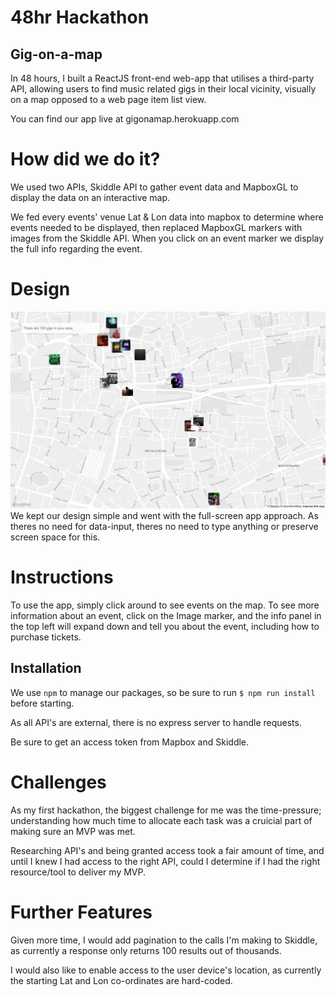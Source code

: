# 48hr Hackathon

## Gig-on-a-map
In 48 hours, I built a ReactJS front-end web-app that utilises a third-party API, allowing users to find music related gigs in their local vicinity, visually on a map opposed to a web page item list view.

You can find our app live at gigonamap.herokuapp.com
# How did we do it?
We used two APIs, Skiddle API to gather event data and MapboxGL to display the data on an interactive map.

We fed every events' venue Lat & Lon data into mapbox to determine where events needed to be displayed, then replaced MapboxGL markers with images from the Skiddle API. When you click on an event marker we display the full info regarding the event.

# Design
![gigonamap](/screen.png)
We kept our design simple and went with the full-screen app approach. As theres no need for data-input, theres no need to type anything or preserve screen space for this.

# Instructions
To use the app, simply click around to see events on the map. To see more information about an event, click on the Image marker, and the info panel in the top left will expand down and tell you about the event, including how to purchase tickets.

## Installation

We use `npm` to manage our packages, so be sure to run `$ npm run install` before starting.

As all API's are external, there is no express server to handle requests.

Be sure to get an access token from Mapbox and Skiddle.

# Challenges

As my first hackathon, the biggest challenge for me was the time-pressure; understanding how much time to allocate each task was a cruicial part of making sure an MVP was met.

Researching API's and being granted access took a fair amount of time, and until I knew I had access to the right API, could I determine if I had the right resource/tool to deliver my MVP.

# Further Features
Given more time, I would add pagination to the calls I'm making to Skiddle, as currently a response only returns 100 results out of thousands.

I would also like to enable access to the user device's location, as currently the starting Lat and Lon co-ordinates are hard-coded.

